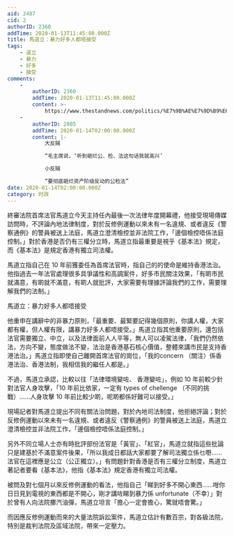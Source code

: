 ```yaml
---
aid: 2487
cid: 2
authorID: 2360
addTime: 2020-01-13T11:45:00.000Z
title: 馬道立：暴力好多人都唔接受
tags:
    - 道立
    - 暴力
    - 好多
    - 接受
comments:
    -
        authorID: 2360
        addTime: 2020-01-13T11:45:00.000Z
        content: >-
            https://www.thestandnews.com/politics/%E7%9B%AE%E7%9D%B9%E6%9A%B4%E5%8A%9B%E6%84%9F-%E4%B8%8D%E5%B9%B8-%E8%A2%AB%E5%95%8F%E7%84%A1%E8%AD%A6%E5%93%A1%E9%A0%88%E7%82%BA%E9%81%95%E8%A6%8F%E8%A1%8C%E7%82%BA%E8%B2%A0%E8%B2%AC-%E9%A6%AC%E9%81%93%E7%AB%8B-%E6%AA%A2%E6%8E%A7%E9%9D%9E%E6%B3%95%E5%BA%AD%E6%8E%A7%E5%88%B6/
    -
        authorID: 2805
        addTime: 2020-01-14T02:00:00.000Z
        content: |-
            大反贼

            “毛主席说，‘听到砸烂公、检、法这句话我就高兴’

            小反贼

            “要彻底砸烂资产阶级反动的公检法”
date: 2020-01-14T02:00:00.000Z
category: 时政
---
```


終審法院首席法官馬道立今天主持任內最後一次法律年度開幕禮，他接受現場傳媒訪問時，不評論內地法律制度，對於反修例運動以來未有一名違規、或者違反《警察通例》的警員被送上法庭，馬道立澄清檢控並非法院工作，「邊個檢控唔係法庭控制。」對於香港是否仍有三權分立時，馬道立指最重要是視乎《基本法》規定，而《基本法》是規定香港有獨立司法權。

馬道立指自己在 10 年前獲委任為首席法官時，指自己的的使命是維持香港法治。他指過去一年法官處理很多具爭議性和高調案件，好多市民關注效果，「有啲市民就滿意，有啲就不滿意，有啲人就批評，大家需要有理據評論我們的工作，需要理解我們的法制。」

馬道立：暴力好多人都唔接受

他重申在講辭中的非暴力原則，「最重要、最緊要記得幾個原則，你講人權，大家都有權，但人權有限，講暴力好多人都唔接受。」馬道立指其他重要原則，還包括法官需要獨立、中立，以及法律面前人人平等，無人可以凌駕法律，「我們仍然依法，方向不變，態度做法不變，法治是香港基石核心價值，整體來講市民是支持香港法治。」馬道立指即使自己離開首席法官的崗位，「我的concern （關注）係香港法治、香港法制，我相信我的繼任人都是。」

不過，馬道立承認，比較以往「法律環境變咗、 香港變咗」，例如 10 年前較少針對法官人身攻擊，「10 年前比依家，一定有 types of chellenge （不同的挑戰）......人身攻擊 10 年前比較少啲，呢啲都係好難可以接受。」

現場記者對馬道立提出不同有關法治問題，對於內地司法制度，他拒絕評論；對於反修例運動以來未有一名違規、或者違反《警察通例》的警員被送上法庭，馬道立澄清檢控並非法院工作，「邊個檢控唔係法庭控制。」

另外不同立場人士亦有時批評部份法官是「黃官」、「紅官」，馬道立就指這些批論只是建基於不滿意案件後果，「所以我成日都話大家都要了解司法獨立係乜嘢......法官在這裡應是公立（公正獨立）。」有問題針對香港是否有三權分立制度，馬道立著記者要看《基本法》，他指《基本法》規定香港有獨立司法權。

被問及對七個月以來反修例運動的看法，他指自己「睇到好多不開心東西......咁你日日見到電視的東西都是不開心，剛才講咗睇到暴力係 unfortunate（不幸）」對於曾有人向法院擲汽油彈，馬道立坦言「擔心一定會擔心，驚就唔會驚。」

而因應反修例運動而來的大量法院訴訟案件，馬道立估計有數百宗，對各級法院，特別是裁判法院及區域法院，帶來一定壓力。
